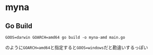 # myna

## Go Build

```
GOOS=darwin GOARCH=amd64 go build -o myna-amd main.go
```

のように`GOARCH=amd64`と指定すると`GOOS=windows`だと勘違いするっぽい
